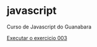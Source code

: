 # javascript
 Curso de Javascript do Guanabara

<a href="https://murilopira.github.io/html-css/exercicios/ex003/index.html">Executar o exercicio 003</a>